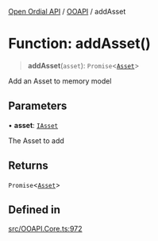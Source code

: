 [Open Ordial API](../../README.md) / [OOAPI](../README.md) / addAsset

# Function: addAsset()

> **addAsset**(`asset`): `Promise`\<[`Asset`](../classes/Asset.md)\>

Add an Asset to memory model

## Parameters

• **asset**: [`IAsset`](../interfaces/IAsset.md)

The Asset to add

## Returns

`Promise`\<[`Asset`](../classes/Asset.md)\>

## Defined in

[src/OOAPI.Core.ts:972](https://github.com/open-ordinal/open-ordinal-api/blob/e5d3b68402ab6ae1542219b48b6d5e3ee2104984/src/OOAPI.Core.ts#L972)
